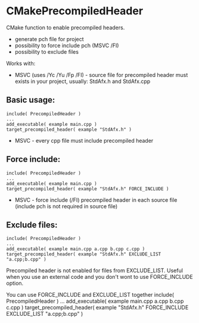 # CMakePrecompiledHeader

CMake function to enable precompiled headers.

- generate pch file for project
- possibility to force include pch (MSVC /FI)
- possibility to exclude files

Works with:
- MSVC (uses /Yc /Yu /Fp /FI) - source file for precompiled header must exists in your project, usually: StdAfx.h and StdAfx.cpp


Basic usage:
------
    include( PrecompiledHeader )
    ...
    add_executable( example main.cpp )
    target_precompiled_header( example "StdAfx.h" )
- MSVC - every cpp file must include precompiled header

Force include:
------
    include( PrecompiledHeader )
    ...
    add_executable( example main.cpp )
    target_precompiled_header( example "StdAfx.h" FORCE_INCLUDE )
- MSVC - force include (/FI) precompiled header in each source file (include pch is not required in source file)

Exclude files:
------
    include( PrecompiledHeader )
    ...
    add_executable( example main.cpp a.cpp b.cpp c.cpp )
    target_precompiled_header( example "StdAfx.h" EXCLUDE_LIST "a.cpp;b.cpp" )
Precompiled header is not enabled for files from EXCLUDE_LIST. Useful when you use an external code and you don't wont to use FORCE_INCLUDE option.

You can use FORCE_INCLUDE and EXCLUDE_LIST together
    include( PrecompiledHeader )
    ...
    add_executable( example main.cpp a.cpp b.cpp c.cpp )
    target_precompiled_header( example "StdAfx.h" FORCE_INCLUDE EXCLUDE_LIST "a.cpp;b.cpp" )